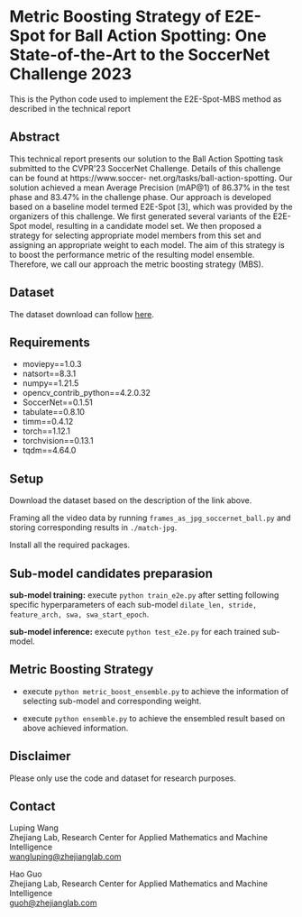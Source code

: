 # Metric Boosting Strategy of E2E-Spot for Ball Action Spotting: One State-of-the-Art to the SoccerNet Challenge 2023
This is the Python code used to implement the E2E-Spot-MBS method as described in the technical report

[//]: # ([**A Metric Boosting Strategy for Model Ensembling for Action Spotting in Videos**  )

[//]: # (Luping Wang, Hao Guo, Bin Liu]&#40;https:xx&#41;)

## Abstract
This technical report presents our solution to the Ball Action Spotting task submitted to the CVPR'23 SoccerNet Challenge. Details of this challenge can be found at https://www.soccer- net.org/tasks/ball-action-spotting. Our solution achieved a mean Average Precision (mAP@1) of 86.37% in the test phase and 83.47% in the challenge phase. Our approach is developed based on a baseline model termed E2E-Spot [3], which was provided by the organizers of this challenge. We first generated several variants of the E2E-Spot model, resulting in a candidate model set. We then proposed a strategy for selecting appropriate model members from this set and assigning an appropriate weight to each model. The aim of this strategy is to boost the performance metric of the resulting model ensemble. Therefore, we call our approach the metric boosting strategy (MBS). 
## Dataset
The dataset download can follow [here](https://www.soccer-net.org/data).

## Requirements

- moviepy==1.0.3
- natsort==8.3.1
- numpy==1.21.5
- opencv_contrib_python==4.2.0.32
- SoccerNet==0.1.51
- tabulate==0.8.10
- timm==0.4.12
- torch==1.12.1
- torchvision==0.13.1
- tqdm==4.64.0

## Setup
Download the dataset based on the description of the link above.

Framing all the video data by running ```frames_as_jpg_soccernet_ball.py``` and storing corresponding results in ```./match-jpg```.

Install all the required packages.

## Sub-model candidates preparasion
**sub-model training:**
execute ```python train_e2e.py``` after setting following specific hyperparameters of each sub-model ```dilate_len, stride, feature_arch, swa, swa_start_epoch```.

**sub-model inference:**
execute ```python test_e2e.py``` for each trained sub-model.

## Metric Boosting Strategy
- execute ```python metric_boost_ensemble.py``` to achieve the information of selecting sub-model and corresponding weight.

- execute ```python ensemble.py``` to achieve the ensembled result based on above achieved information.

## Disclaimer
Please only use the code and dataset for research purposes.

## Contact
Luping Wang</br>
Zhejiang Lab, Research Center for Applied Mathematics and Machine Intelligence</br>
wangluping@zhejianglab.com

Hao Guo</br>
Zhejiang Lab, Research Center for Applied Mathematics and Machine Intelligence</br>
guoh@zhejianglab.com
